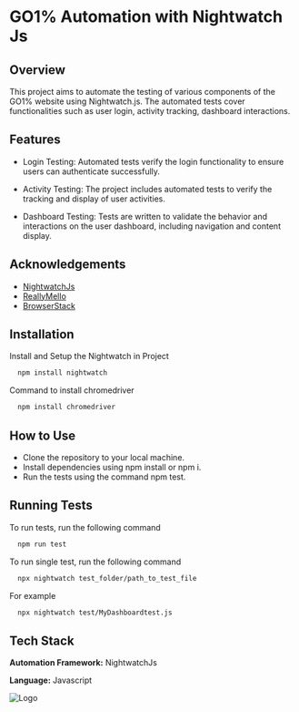 # GO1% Automation with Nightwatch Js

## Overview
This project aims to automate the testing of various components of the GO1% website using Nightwatch.js. The automated tests cover functionalities such as user login, activity tracking, dashboard interactions.

## Features
- Login Testing: Automated tests verify the login functionality to ensure users can authenticate successfully.

- Activity Testing: The project includes automated tests to verify the tracking and display of user activities.

- Dashboard Testing: Tests are written to validate the behavior and interactions on the user dashboard, including navigation and content display.

## Acknowledgements

 - [NightwatchJs](https://nightwatchjs.org/)
 - [ReallyMello](https://youtube.com/playlist?list=PLLS_Ef55N6hmkt3-JlW40GAGpXSlp8t_D&feature=shared)
 - [BrowserStack](https://www.browserstack.com/docs/automate/selenium/getting-started/nodejs/nightwatch)
 
## Installation

Install and Setup the Nightwatch in Project

```bash
  npm install nightwatch
```
Command to install chromedriver
```bash
  npm install chromedriver
```

## How to Use

- Clone the repository to your local machine.
- Install dependencies using npm install or npm i.
- Run the tests using the command npm test.


## Running Tests

To run tests, run the following command

```bash
  npm run test
```

To run single test, run the following command

```bash
  npx nightwatch test_folder/path_to_test_file
```
For example

```bash
  npx nightwatch test/MyDashboardtest.js
```

## Tech Stack

**Automation Framework:** NightwatchJs

**Language:** Javascript


![Logo](https://opensenselabs.com/sites/default/files/inline-images/Screen%20Shot%202019-02-10%20at%2010.17.57%20PM.png)







